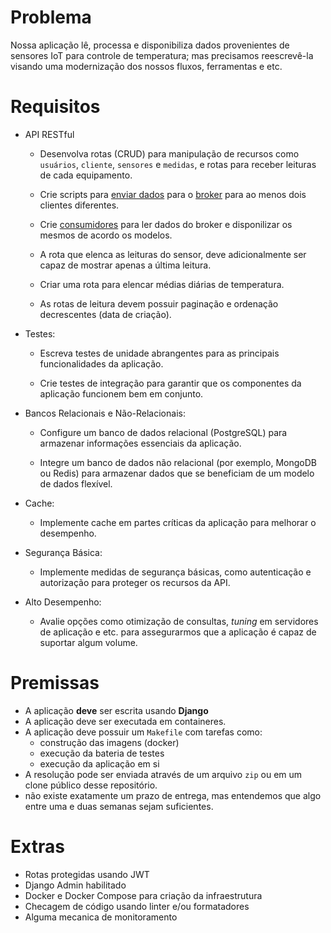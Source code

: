 
# Problema

Nossa aplicação lê, processa e disponibiliza dados provenientes de sensores IoT para controle de temperatura; mas precisamos reescrevê-la visando uma modernização dos nossos fluxos, ferramentas e etc.

# Requisitos


- API RESTful

  - Desenvolva rotas (CRUD) para manipulação de recursos como `usuários`, `cliente`, `sensores` e `medidas`, e rotas para receber leituras de cada equipamento.

  - Crie scripts para [enviar dados](https://github.com/eclipse/paho.mqtt.python) para o [broker](https://hub.docker.com/r/emqx/emqx) para ao menos dois clientes diferentes.

  - Crie [consumidores](https://github.com/eclipse/paho.mqtt.python) para ler dados do broker e disponilizar os mesmos de acordo os modelos.

  - A rota que elenca as leituras do sensor, deve adicionalmente ser capaz de mostrar apenas a última leitura.

  - Criar uma rota para elencar médias diárias de temperatura.

  - As rotas de leitura devem possuir paginação e ordenação decrescentes (data de criação).

- Testes:

  - Escreva testes de unidade abrangentes para as principais funcionalidades da aplicação.

  - Crie testes de integração para garantir que os componentes da aplicação funcionem bem em conjunto.

- Bancos Relacionais e Não-Relacionais:

  - Configure um banco de dados relacional (PostgreSQL) para armazenar informações essenciais da aplicação.

  - Integre um banco de dados não relacional (por exemplo, MongoDB ou Redis) para armazenar dados que se beneficiam de um modelo de dados flexível.

- Cache:

  - Implemente cache em partes críticas da aplicação para melhorar o desempenho.

- Segurança Básica:

  - Implemente medidas de segurança básicas, como autenticação e autorização para proteger os recursos da API.

- Alto Desempenho:

  - Avalie opções como otimização de consultas, _tuning_ em servidores de aplicação e etc. para assegurarmos que a aplicação é capaz de suportar algum volume.

# Premissas

- A aplicação **deve** ser escrita usando **Django**
- A aplicação deve ser executada em containeres.
- A aplicação deve possuir um `Makefile` com tarefas como:
    - construção das imagens (docker)
    - execução da bateria de testes
    - execução da aplicação em si
- A resolução pode ser enviada através de um arquivo `zip` ou em um clone público desse repositório.
- não existe exatamente um prazo de entrega, mas entendemos que algo entre uma e duas semanas sejam suficientes.

# Extras

- Rotas protegidas usando JWT
- Django Admin habilitado
- Docker e Docker Compose para criação da infraestrutura
- Checagem de código usando linter e/ou formatadores
- Alguma mecanica de monitoramento
